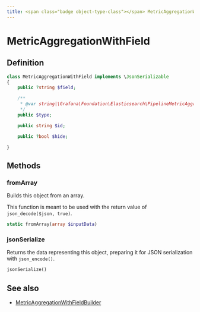 ```yaml
---
title: <span class="badge object-type-class"></span> MetricAggregationWithField
---
```

# <span class="badge object-type-class"></span> MetricAggregationWithField

## Definition

```php
class MetricAggregationWithField implements \JsonSerializable
{
    public ?string $field;

    /**
     * @var string|\Grafana\Foundation\Elasticsearch\PipelineMetricAggregationType
     */
    public $type;

    public string $id;

    public ?bool $hide;

}
```
## Methods

### <span class="badge object-method"></span> fromArray

Builds this object from an array.

This function is meant to be used with the return value of `json_decode($json, true)`.

```php
static fromArray(array $inputData)
```

### <span class="badge object-method"></span> jsonSerialize

Returns the data representing this object, preparing it for JSON serialization with `json_encode()`.

```php
jsonSerialize()
```

## See also

 * <span class="badge builder"></span> [MetricAggregationWithFieldBuilder](./builder-MetricAggregationWithFieldBuilder.md)

